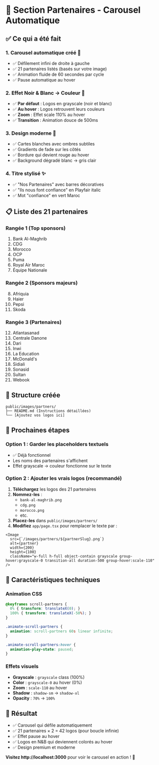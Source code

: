 # 🤝 Section Partenaires - Carousel Automatique

## ✅ Ce qui a été fait

### 1. **Carousel automatique créé** 🎠
- ✅ Défilement infini de droite à gauche
- ✅ 21 partenaires listés (basés sur votre image)
- ✅ Animation fluide de 60 secondes par cycle
- ✅ Pause automatique au hover

### 2. **Effet Noir & Blanc → Couleur** 🎨
- ✅ **Par défaut** : Logos en grayscale (noir et blanc)
- ✅ **Au hover** : Logos retrouvent leurs couleurs
- ✅ **Zoom** : Effet scale 110% au hover
- ✅ **Transition** : Animation douce de 500ms

### 3. **Design moderne** 💎
- ✅ Cartes blanches avec ombres subtiles
- ✅ Gradients de fade sur les côtés
- ✅ Bordure qui devient rouge au hover
- ✅ Background dégradé blanc → gris clair

### 4. **Titre stylisé** ✨
- ✅ "Nos Partenaires" avec barres décoratives
- ✅ "Ils nous font confiance" en Playfair italic
- ✅ Mot "confiance" en vert Maroc

## 📋 Liste des 21 partenaires

### Rangée 1 (Top sponsors)
1. Bank Al-Maghrib
2. CDG
3. Morocco
4. OCP
5. Puma
6. Royal Air Maroc
7. Équipe Nationale

### Rangée 2 (Sponsors majeurs)
8. Afriquia
9. Haier
10. Pepsi
11. Skoda

### Rangée 3 (Partenaires)
12. Atlantasanad
13. Centrale Danone
14. Dari
15. Inwi
16. La Education
17. McDonald's
18. Sidiali
19. Sonasid
20. Sultan
21. Webook

## 📁 Structure créée

```
public/images/partners/
├── README.md (Instructions détaillées)
└── [Ajoutez vos logos ici]
```

## 🎯 Prochaines étapes

### Option 1 : Garder les placeholders textuels
- ✅ Déjà fonctionnel
- Les noms des partenaires s'affichent
- Effet grayscale → couleur fonctionne sur le texte

### Option 2 : Ajouter les vrais logos (recommandé)
1. **Téléchargez** les logos des 21 partenaires
2. **Nommez-les** :
   - `bank-al-maghrib.png`
   - `cdg.png`
   - `morocco.png`
   - etc.
3. **Placez-les** dans `public/images/partners/`
4. **Modifiez** `app/page.tsx` pour remplacer le texte par :

```tsx
<Image
  src={`/images/partners/${partnerSlug}.png`}
  alt={partner}
  width={200}
  height={100}
  className="w-full h-full object-contain grayscale group-hover:grayscale-0 transition-all duration-500 group-hover:scale-110"
/>
```

## 🎨 Caractéristiques techniques

### Animation CSS
```css
@keyframes scroll-partners {
  0% { transform: translateX(0); }
  100% { transform: translateX(-50%); }
}

.animate-scroll-partners {
  animation: scroll-partners 60s linear infinite;
}

.animate-scroll-partners:hover {
  animation-play-state: paused;
}
```

### Effets visuels
- **Grayscale** : `grayscale` class (100%)
- **Color** : `grayscale-0` au hover (0%)
- **Zoom** : `scale-110` au hover
- **Shadow** : `shadow-sm` → `shadow-xl`
- **Opacity** : `70%` → `100%`

## 🚀 Résultat

- ✅ Carousel qui défile automatiquement
- ✅ 21 partenaires × 2 = 42 logos (pour boucle infinie)
- ✅ Effet pause au hover
- ✅ Logos en N&B qui deviennent colorés au hover
- ✅ Design premium et moderne

**Visitez http://localhost:3000** pour voir le carousel en action ! 🎉

